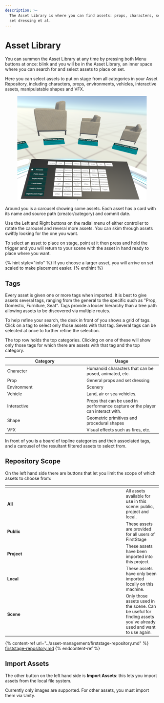 ```yaml
---
description: >-
  The Asset Library is where you can find assets: props, characters, scenery,
  set dressing et al.
---
```


# Asset Library

You can summon the Asset Library at any time by pressing both Menu buttons at once: blink and you will be in the Asset Library, an inner space where you can search for and select assets to place on set.

Here you can select assets to put on stage from all categories in your Asset Repository, including characters, props, environments, vehicles, interactive assets, manipulatable shapes and VFX.

<figure><img src="../.gitbook/assets/Asset Library 2.png" alt=""><figcaption></figcaption></figure>

Around you is a carousel showing some assets. Each asset has a card with its name and source path (creator/category) and commit date.

Use the Left and Right buttons on the radial menu of either controller to rotate the carousel and reveral more assets. You can skim through assets swiftly looking for the one you want.

To select an asset to place on stage, point at it then press and hold the trigger and you will return to your scene with the asset in hand ready to place where you want.

{% hint style="info" %}
If you choose a larger asset, you will arrive on set scaled to make placement easier.
{% endhint %}

## Tags

Every asset is given one or more tags when imported. It is best to give assets several tags, ranging from the general to the specific such as "Prop, Domestic, Furniture, Seat". Tags provide a looser hierarchy than a tree path allowing assets to be discovered via multiple routes.

To help refine your search, the desk in front of you shows a grid of tags. Click on a tag to select only those assets with that tag. Several tags can be selected at once to further refine the selection.

The top row holds the top categories. Clicking on one of these will show only those tags for which there are assets with that tag and the top category.

<table><thead><tr><th width="246">Category</th><th>Usage</th></tr></thead><tbody><tr><td>Character</td><td>Humanoid characters that can be posed, animated, etc.</td></tr><tr><td>Prop</td><td>General props and set dressing</td></tr><tr><td>Environment</td><td>Scenery</td></tr><tr><td>Vehicle</td><td>Land, air or sea vehicles.</td></tr><tr><td>Interactive</td><td>Props that can be used in performance capture or the player can interact with.</td></tr><tr><td>Shape</td><td>Geometric primitives and procedural shapes</td></tr><tr><td>VFX</td><td>Visual effects such as fires, etc.</td></tr></tbody></table>

In front of you is a board of topline categories and their associated tags, and a carousel of the resultant filtered assets to select from.

## Repository Scope

On the left hand side there are buttons that let you limit the scope of which assets to choose from:

<table data-header-hidden><thead><tr><th width="375"></th><th></th></tr></thead><tbody><tr><td><strong>All</strong></td><td>All assets available for use in this scene: public, project and local.</td></tr><tr><td><strong>Public</strong></td><td>These assets are provided for all users of FirstStage</td></tr><tr><td><strong>Project</strong></td><td>These assets have been imported into this project.</td></tr><tr><td><strong>Local</strong></td><td>These assets have only been imported locally on this machine.</td></tr><tr><td><strong>Scene</strong></td><td>Only those assets used in the scene. Can be useful for finding assets you've already used and want to use again. </td></tr></tbody></table>



{% content-ref url="../asset-management/firststage-repository.md" %}
[firststage-repository.md](../asset-management/firststage-repository.md)
{% endcontent-ref %}

## Import Assets

The other button on the left hand side is **Import Assets**: this lets you import assets from the local file system.

Currently only images are supported. For other assets, you must import them via Unity.
